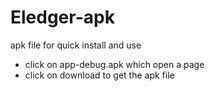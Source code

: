 # Eledger-apk
apk file for quick install and use

* click on app-debug.apk which open a page
* click on download to get the apk file
